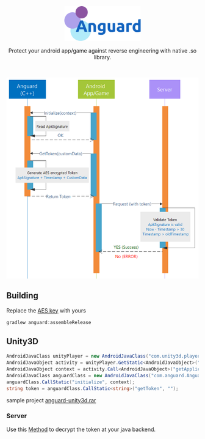 
<p align="center"><img width="200"src="misc/logo.png"></a></p>
<p align="center">Protect your android app/game against reverse engineering with native .so library.</p>
</br>
<p align="center"><img src="misc/1.png"></a></p>

Building
-------------------
Replace the [AES key](anguard/jni/Anguard.cpp#L14) with yours
```gradle
gradlew anguard:assembleRelease
```
Unity3D
-------------------
```C#
AndroidJavaClass unityPlayer = new AndroidJavaClass("com.unity3d.player.UnityPlayer");
AndroidJavaObject activity = unityPlayer.GetStatic<AndroidJavaObject>("currentActivity");
AndroidJavaObject context = activity.Call<AndroidJavaObject>("getApplicationContext");
AndroidJavaClass anguardClass = new AndroidJavaClass("com.anguard.Anguard");
anguardClass.CallStatic("initialize", context);
string token = anguardClass.CallStatic<string>("getToken", "");
```
sample project [anguard-unity3d.rar](misc/anguard-unity3d.rar)
### Server
Use this [Method](sample/src/main/java/com/example/MainActivity.java#L39) to decrypt the token at your java backend.
